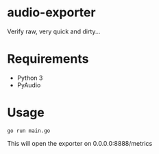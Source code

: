 # audio-exporter

Verify raw, very quick and dirty...

# Requirements
 - Python 3
 - PyAudio

# Usage
```
go run main.go
```

This will open the exporter on 0.0.0.0:8888/metrics